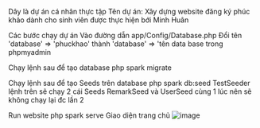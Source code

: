 Dây là dự án cá nhân thực tập 
Tên dự án: Xây dựng website đăng ký phúc khảo dành cho sinh viên được thực hiện bới Minh Huân

Các bước chạy dự án 
Vào đường dẫn app/Config/Database.php
Đổi tên 'database' => 'phuckhao' thành 'database' => 'tên data base trong phpmyadmin

Chạy lệnh sau để tạo database
php spark migrate

Chạy lệnh sau để tạo Seeds trên database 
php spark db:seed TestSeeder
lệnh trên sẽ chạy 2 cái Seeds RemarkSeed và UserSeed cùng 1 lúc nên sẽ không chạy lại đc lần 2

Run website 
php spark serve
Giao diện trang chủ
![image](https://github.com/minhhuanvox/remark/assets/102376732/715fbc9a-0c39-4f85-8ce4-9950c74e6b5b)

